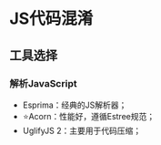 # JS代码混淆


## 工具选择


### 解析JavaScript

- Esprima：经典的JS解析器；
- ⭐️Acorn：性能好，遵循Estree规范；
- UglifyJS 2：主要用于代码压缩；

